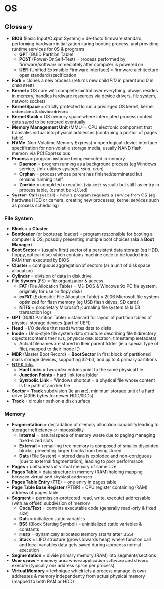 # OS

## Glossary

* **BIOS** (Basic Input/Output System) = de-facto firmware standard, performing hardware initialization during booting process, and providing runtime services for OS & programs
  * **GPT** (GUID Partition Table)
  * **POST** (Power-On Self-Test) = process performed by firmware/software immediately after computer is powered on
  * **UEFI** (Unified Extensible Firmware Interface) = firmware architecture open standard/specification
* **Fork** = clones a new process (returns new child _PID_ in parent and _0_ in child itself)
* **Kernel** = OS core with complete control over everything, always resides in memory, handles hardware resources via device drivers, file system, network sockets
* **Kernel Space** = strictly protected to run a privileged OS kernel, kernel extensions & device drivers
* **Kernel Stack** = OS memory space where interrupted process context gets saved to be restored eventually
* **Memory Management Unit** (MMU) = CPU electronic component that translates virtual into physical addresses (containing a portion of pages table)
* **NVMe** (Non-Volatime Memory Express) = open logical-device interface specification for non-volatile storage media, usually NAND flash memory via PCI Express bus
* **Process** = program instance being executed in memory
  * **Daemon** = program running as a background process (eg Windows service, Unix utilities _syslogd_, _sshd_, _cron_)
  * **Orphan** = process whose parent has finished/terminated but remains running itself
  * **Zombie** = completed execution (via `exit` syscall) but still has entry in process table, (cannot be `kill`ed)
* **System Call** (syscall) = how a program requests a service from OS (eg hardware HDD or camera, creating new processes, kernel services such as process scheduling)

### File System

* **Block** = a **Cluster**
* **Bootloader** (or bootstrap loader) = program responsible for booting a computer & OS, possibly presenting multiple boot choices (aka a **Boot Manager**)
* **Boot Sector** = (usually first) sector of a persistent data storage (eg HDD, floppy, optical disc) which contains machine code to be loaded into RAM then executed by BIOS
* **Cluster** = contiguous aggregation of sectors (as a unit of disk space allocation)
* **Cylinder** = division of data in disk drive
* **File System** (FS) = file organization & access
  * **FAT** (File Allocation Table) = MS-DOS & Windows 9x PC file system, originally for use on flopy disks
  * **exFAT** (Extensible File Allocation Table) = 2006 Microsoft file system optimized for flash memory (eg USB flash drives, SD cards)
  * **NTFS** = proprietary Microsoft journaling file system (à la DB transaction log)
* **GPT** (GUID Partition Table) = standard for layout of partition tables of physical storage devices (part of UEFI)
* **Head** = I/O device that reads/writes data to disks
* **Inode** = Unix-style file system data structure describing file & directory objects (contains their IDs, physical disk location, timestamp metadata)
  * Actual filenames are stored in their parent folder (ie a special type of file), mapped to their inode ID
* **MBR** (Master Boot Record) = **Boot Sector** in first block of partitioned mass storage devices, supporting 32-bit, and up to 4 primary partitions
* [NTFS links](https://en.wikipedia.org/wiki/NTFS_links)
  * **Hard Links** = two _index_ entries point to the same physical file
  * **Junction Points** = hard link for a folder
  * **Symbolic Link** = Windows shortcut = a physical file whose content is the path of another file
* **Sector** = **Track** subdivision (ie an arc), minimum storage unit of a hard drive (4096 bytes for newer HDD/SDDs)
* **Track** = circular path on a disk surface

### Memory

* **Fragmentation** = degradation of memory allocation capability leading to storage inefficiency or impossibility
  * **Internal** = natural space of memory waste due to paging managing fixed-sized slots
  * **External** = remaining free memory is composed of smaller disjointed blocks, preventing larger blocks from being stored
  * **Data** (File System) = stored data is exploded and non-contiguous (due to external fragmentation), leading to poor performance
* **Pages** = units/areas of virtual memory of same size
* **Pages Table** = data structure in memory (RAM) holding mapping between virtual and physical addresses
* **Pages Table Entry** (PTE) = one entry in pages table
* **Page Table Base Register** (PTBR) = CPU register containing (RAM) address of pages table
* **Segment** = permission-protected (read, write, execute) addressable (with an offset) subdivision of memory
  * **Code/Text** = contains executable code (generally read-only & fixed size)
  * **Data** = initialized static variables
  * **BSS** (Block Starting Symbol) = uninitialized static variables & constants
  * **Heap** = dynamically allocated memory (starts after BSS)
  * **Stack** = LIFO structure (grows towards heap) where function call and local variables data gets saved during a process normal execution
* **Segmentation** = divide primary memory (RAM) into segments/sections
* **User space** = memory area where application software and drivers execute (typically one address space per process)
* **Virtual Memory** = technique which lets a process manage its own addresses & memory independently from actual physical memory (mapped to both RAM or HDD)
